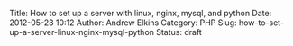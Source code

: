 Title: How to set up a server with linux, nginx, mysql, and python
Date: 2012-05-23 10:12
Author: Andrew Elkins
Category: PHP
Slug: how-to-set-up-a-server-linux-nginx-mysql-python
Status: draft


